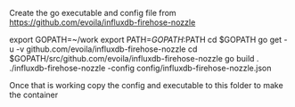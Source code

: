 Create the go executable and config file from https://github.com/evoila/influxdb-firehose-nozzle


export GOPATH=~/work
export PATH=$GOPATH:$PATH
cd $GOPATH
go get -u -v github.com/evoila/influxdb-firehose-nozzle
cd $GOPATH/src/github.com/evoila/influxdb-firehose-nozzle
go build .
./influxdb-firehose-nozzle -config config/influxdb-firehose-nozzle.json 

Once that is working copy the config and executable to this folder to make the container


